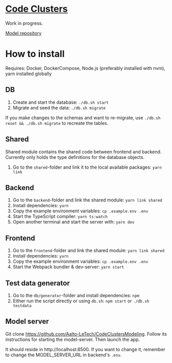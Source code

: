 # [Code Clusters](https://github.com/Aalto-LeTech/CodeClusters)

Work in progress.

[Model repository](https://github.com/Aalto-LeTech/CodeClustersModeling)

# How to install

Requires: Docker, DockerCompose, Node.js (preferably installed with nvm), yarn installed globally

## DB

1. Create and start the database: `./db.sh start`
2. Migrate and seed the data: `./db.sh migrate`

If you make changes to the schemas and want to re-migrate, use `./db.sh reset && ./db.sh migrate` to recreate the tables.

## Shared

Shared module contains the shared code between frontend and backend. Currently only holds the type definitions for the database objects.

1. Go to the `shared`-folder and link it to the local available packages: `yarn link`

## Backend

1. Go to the `backend`-folder and link the shared module: `yarn link shared`
2. Install dependencies: `yarn`
3. Copy the example environment variables: `cp .example.env .env`
4. Start the TypeScript compiler: `yarn ts:watch`
5. Open another terminal and start the server with: `yarn dev`

## Frontend

1. Go to the `frontend`-folder and link the shared module: `yarn link shared`
2. Install dependencies: `yarn`
3. Copy the example environment variables: `cp .example.env .env`
4. Start the Webpack bundler & dev-server: `yarn start`

## Test data generator

1. Go to the `db/generator`-folder and install dependencies: `npm`
2. Either run the script directly or using `db.sh`: `npm start` or `./db.sh testdata`

## Model server

Git clone https://github.com/Aalto-LeTech/CodeClustersModeling. Follow its instructions for starting the model-server. Then launch the app.

It should reside in http://localhost:8500. If you want to change it, remember to change the MODEL_SERVER_URL in backend's `.env`.
